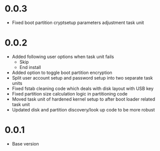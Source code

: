 # 0.0.3
- Fixed boot partition cryptsetup parameters adjustment task unit

# 0.0.2
- Added following user options when task unit fails
  - Skip
  - End install
- Added option to toggle boot partition encryption
- Split user account setup and password setup into two separate task units
- Fixed fstab cleaning code which deals with disk layout with USB key
- Fixed partition size calculation logic in partitioning code
- Moved task unit of hardened kernel setup to after boot loader related task unit
- Updated disk and partition discovery/look up code to be more robust

# 0.0.1
- Base version
